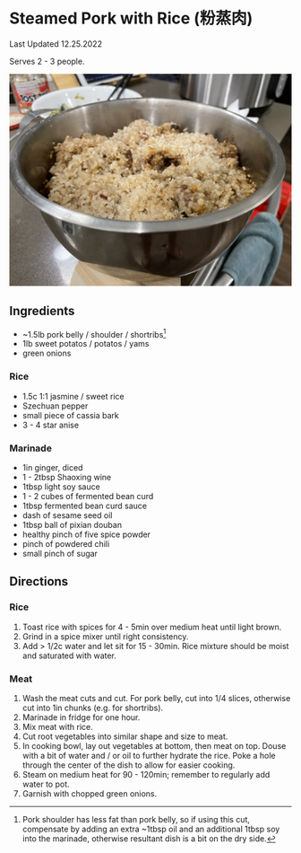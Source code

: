 # Steamed Pork with Rice (粉蒸肉)

Last Updated 12.25.2022

Serves 2 - 3 people.

![steamed pork with rice](/assets/steamed_pork_with_rice.jpg)

## Ingredients

* ~1.5lb pork belly / shoulder / shortribs[^1]
* 1lb sweet potatos / potatos / yams
* green onions

### Rice

* 1.5c 1:1 jasmine / sweet rice
* Szechuan pepper
* small piece of cassia bark
* 3 - 4 star anise

### Marinade

* 1in ginger, diced
* 1 - 2tbsp Shaoxing wine
* 1tbsp light soy sauce
* 1 - 2 cubes of fermented bean curd
* 1tbsp fermented bean curd sauce
* dash of sesame seed oil
* 1tbsp ball of pixian douban
* healthy pinch of five spice powder
* pinch of powdered chili
* small pinch of sugar

## Directions

### Rice

1. Toast rice with spices for 4 - 5min over medium heat until light brown.
1. Grind in a spice mixer until right consistency.
1. Add > 1/2c water and let sit for 15 - 30min. Rice mixture should be moist and
   saturated with water.

### Meat

1. Wash the meat cuts and cut. For pork belly, cut into 1/4 slices, otherwise
   cut into 1in chunks (e.g. for shortribs).
1. Marinade in fridge for one hour.
1. Mix meat with rice.
1. Cut root vegetables into similar shape and size to meat.
1. In cooking bowl, lay out vegetables at bottom, then meat on top. Douse with a
   bit of water and / or oil to further hydrate the rice. Poke a hole through the center of
   the dish to allow for easier cooking.
1. Steam on medium heat for 90 - 120min; remember to regularly add water to pot.
1. Garnish with chopped green onions.

[^1]: Pork shoulder has less fat than pork belly, so if using this cut, compensate by adding an extra ~1tbsp oil and an additional 1tbsp soy into the marinade, otherwise resultant dish is a bit on the dry side.
